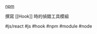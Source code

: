 [npm](https://www.npmjs.com/package/eslint-plugin-react-hooks)

撰寫 [[Hook]] 時的偵錯工具模組

#js/react #js #hook #npm #module #node 